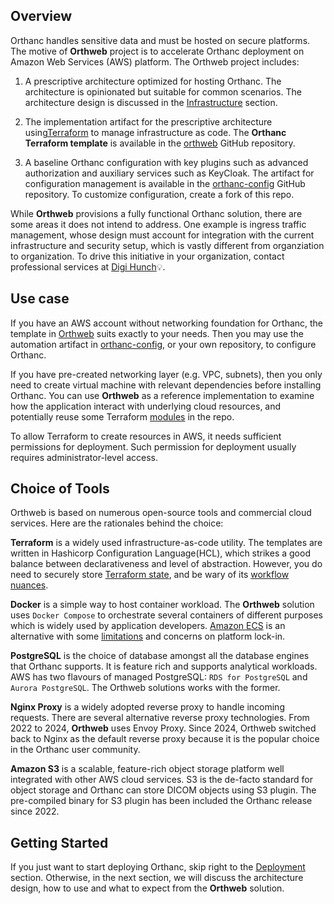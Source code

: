 ## Overview

Orthanc handles sensitive data and must be hosted on secure platforms. The motive of **Orthweb** project is to accelerate Orthanc deployment on Amazon Web Services (AWS) platform. The Orthweb project includes:

1. A prescriptive architecture optimized for hosting Orthanc. The architecture is opinionated but suitable for common scenarios. The architecture design is discussed in the [Infrastructure](../design/infrastructure.md) section.

2. The implementation artifact for the prescriptive architecture using[Terraform](https://www.terraform.io/) to manage infrastructure as code. The **Orthanc Terraform template** is available in the [orthweb](https://github.com/digihunch/orthweb) GitHub repository.

3. A baseline Orthanc configuration with key plugins such as advanced authorization and auxiliary services such as KeyCloak. The artifact for configuration management is available in the [orthanc-config](https://github.com/digihunchinc/orthanc-config) GitHub repository. To customize configuration, create a fork of this repo.

While **Orthweb** provisions a fully functional Orthanc solution, there are some areas it does not intend to address. One example is ingress traffic management, whose design must account for integration with the current infrastructure and security setup, which is vastly different from organziation to organization. To drive this initiative in your organization, contact professional services at [Digi Hunch](https://www.digihunch.com)💡.

## Use case

If you have an AWS account without networking foundation for Orthanc, the template in [Orthweb](https://github.com/digihunch/orthweb) suits exactly to your needs. Then you may use the automation artifact in [orthanc-config](https://github.com/digihunchinc/orthanc-config), or your own repository, to configure Orthanc. 

If you have pre-created networking layer (e.g. VPC, subnets), then you only need to create virtual machine with relevant dependencies before installing Orthanc. You can use **Orthweb** as a reference implementation to examine how the application interact with underlying cloud resources, and potentially reuse some Terraform [modules](https://github.com/digihunch/orthweb/tree/main/terraform/modules) in the repo. 

To allow Terraform to create resources in AWS, it needs sufficient permissions for deployment. Such permission for deployment usually requires administrator-level access.

## Choice of Tools

Orthweb is based on numerous open-source tools and commercial cloud services. Here are the rationales behind the choice:

**Terraform** is a widely used infrastructure-as-code utility. The templates are written in Hashicorp Configuration Language(HCL), which strikes a good balance between declarativeness and level of abstraction. However, you do need to securely store [Terraform state](https://developer.hashicorp.com/terraform/language/state), and be wary of its [workflow nuances](https://itnext.io/pains-in-terraform-collaboration-249a56b4534e). 

**Docker** is a simple way to host container workload. The **Orthweb** solution uses `Docker Compose` to orchestrate several containers of different purposes which is widely used by application developers. [Amazon ECS](https://aws.amazon.com/ecs/) is an alternative with some [limitations](https://github.com/digihunch/orthweb/issues/1#issuecomment-852669561) and concerns on platform lock-in.

**PostgreSQL** is the choice of database amongst all the database engines that Orthanc supports. It is feature rich and supports analytical workloads. AWS has two flavours of managed PostgreSQL: `RDS for PostgreSQL` and `Aurora PostgreSQL`. The Orthweb solutions works with the former. 

**Nginx Proxy** is a widely adopted reverse proxy to handle incoming requests. There are several alternative reverse proxy technologies. From 2022 to 2024, **Orthweb** uses Envoy Proxy. Since 2024, Orthweb switched back to Nginx as the default reverse proxy because it is the popular choice in the Orthanc user community.

**Amazon S3** is a scalable, feature-rich object storage platform well integrated with other AWS cloud services. S3 is the de-facto standard for object storage and Orthanc can store DICOM objects using S3 plugin. The pre-compiled binary for S3 plugin has been included the Orthanc release since 2022.


## Getting Started

If you just want to start deploying Orthanc, skip right to the [Deployment](../deployment/preparation.md) section. Otherwise, in the next section, we will discuss the architecture design, how to use and what to expect from the **Orthweb** solution.